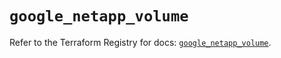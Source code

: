 # `google_netapp_volume`

Refer to the Terraform Registry for docs: [`google_netapp_volume`](https://registry.terraform.io/providers/hashicorp/google-beta/5.14.0/docs/resources/google_netapp_volume).
